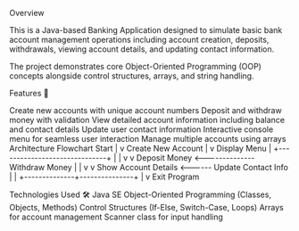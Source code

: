 Overview

This is a Java-based Banking Application designed to simulate basic bank account management operations including account creation, deposits, withdrawals, viewing account details, and updating contact information.

The project demonstrates core Object-Oriented Programming (OOP) concepts alongside control structures, arrays, and string handling.

Features 🚀

Create new accounts with unique account numbers
Deposit and withdraw money with validation
View detailed account information including balance and contact details
Update user contact information
Interactive console menu for seamless user interaction
Manage multiple accounts using arrays
Architecture Flowchart
Start
  |
  v
Create New Account
  |
  v
Display Menu
  |
  +------------------------------+
  |                              |
  v                              v
Deposit Money <-------------- Withdraw Money
  |                              |
  v                              v
Show Account Details <------ Update Contact Info
  |                              |
  +--------------+---------------+
                 |
                 v
              Exit Program

Technologies Used 🛠️
Java SE
Object-Oriented Programming (Classes, Objects, Methods)
Control Structures (If-Else, Switch-Case, Loops)
Arrays for account management
Scanner class for input handling
